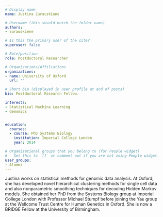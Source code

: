 ```yaml
---
# Display name
name: Justina Zurauskiene

# Username (this should match the folder name)
authors:
- zurauskiene

# Is this the primary user of the site?
superuser: false

# Role/position
role: Postdoctoral Researcher

# Organizations/Affiliations
organizations:
- name: University of Oxford
  url: ""

# Short bio (displayed in user profile at end of posts)
bio: Postdoctoral Research Fellow.

interests:
- Statistical Machine Learning
- Genomics


education:
  courses:
  - course: PhD Systems Biology
    institution: Imperial College London
    year: 2014

# Organizational groups that you belong to (for People widget)
#   Set this to `[]` or comment out if you are not using People widget.
user_groups:
- Alumni
---
```


Justina works on statistical methods for genomic data analysis. At Oxford, she has developed novel hierarchical clustering methods for single cell data and also nonparametric smoothing techniques for decoding Hidden Markov models. She obtained her PhD from the Systems Biology group at Imperial College London with Professor Michael Stumpf before joining the Yau group at the Wellcome Trust Centre for Human Genetics in Oxford. She is now a BRIDGE Fellow at the University of Birmingham.
